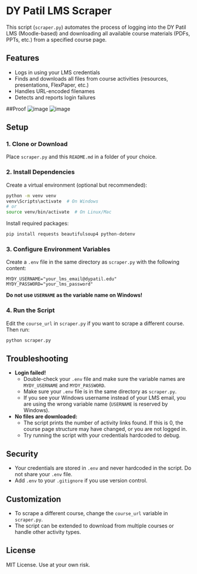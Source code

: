 # DY Patil LMS Scraper

This script (`scraper.py`) automates the process of logging into the DY Patil LMS (Moodle-based) and downloading all available course materials (PDFs, PPTs, etc.) from a specified course page.

## Features
- Logs in using your LMS credentials
- Finds and downloads all files from course activities (resources, presentations, FlexPaper, etc.)
- Handles URL-encoded filenames
- Detects and reports login failures

##Proof
![image](https://github.com/user-attachments/assets/e8575606-e1d1-4d07-b63a-7e7d4f4f5c27)
![image](https://github.com/user-attachments/assets/87b590bd-76f8-497c-bb3b-744c1f02e63f)

## Setup

### 1. Clone or Download
Place `scraper.py` and this `README.md` in a folder of your choice.

### 2. Install Dependencies
Create a virtual environment (optional but recommended):
```sh
python -m venv venv
venv\Scripts\activate  # On Windows
# or
source venv/bin/activate  # On Linux/Mac
```
Install required packages:
```sh
pip install requests beautifulsoup4 python-dotenv
```

### 3. Configure Environment Variables
Create a `.env` file in the same directory as `scraper.py` with the following content:
```
MYDY_USERNAME="your_lms_email@dypatil.edu"
MYDY_PASSWORD="your_lms_password"
```
**Do not use `USERNAME` as the variable name on Windows!**

### 4. Run the Script
Edit the `course_url` in `scraper.py` if you want to scrape a different course.
Then run:
```sh
python scraper.py
```

## Troubleshooting
- **Login failed!**
  - Double-check your `.env` file and make sure the variable names are `MYDY_USERNAME` and `MYDY_PASSWORD`.
  - Make sure your `.env` file is in the same directory as `scraper.py`.
  - If you see your Windows username instead of your LMS email, you are using the wrong variable name (`USERNAME` is reserved by Windows).
- **No files are downloaded:**
  - The script prints the number of activity links found. If this is 0, the course page structure may have changed, or you are not logged in.
  - Try running the script with your credentials hardcoded to debug.

## Security
- Your credentials are stored in `.env` and never hardcoded in the script. Do not share your `.env` file.
- Add `.env` to your `.gitignore` if you use version control.

## Customization
- To scrape a different course, change the `course_url` variable in `scraper.py`.
- The script can be extended to download from multiple courses or handle other activity types.

## License
MIT License. Use at your own risk. 
